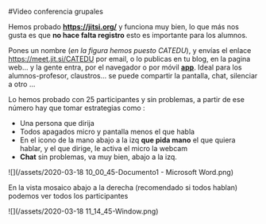 #Video conferencia grupales

Hemos probado **https://jitsi.org/** y funciona muy bien, lo que más nos gusta es que **no hace falta registro** esto es importante para los alumnos.

Pones un nombre (_en la figura hemos puesto CATEDU_), y envías el enlace https://meet.jit.si/CATEDU por email, o lo publicas en tu blog, en la pagina web... y la gente entra, por el navegador o por móvil [**app**](https://play.google.com/store/apps/details?i=org.jitsi.meet&gl=ES).
Ideal para los alumnos-profesor, claustros... se puede compartir la pantalla, chat, silenciar a otro ...

Lo hemos probado con 25 participantes y sin problemas, a partir de ese número hay que tomar estrategias como :

- Una persona que dirija
- Todos apagados micro y pantalla menos el que habla
-  En el icono de la mano abajo a la izq **que pida mano** el que quiera hablar, y el que dirige, le activa el micro la webcam
-  **Chat** sin problemas, va muy bien, abajo a la izq.

![](/assets/2020-03-18 10_00_45-Documento1 - Microsoft Word.png)

En la vista mosaico abajo a la derecha (recomendado si todos hablan) podemos ver todos los participantes

![](/assets/2020-03-18 11_14_45-Window.png)